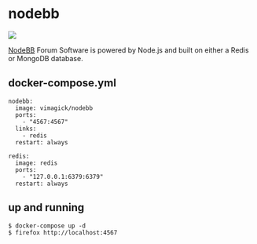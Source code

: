 nodebb
======

![](https://badge.imagelayers.io/vimagick/nodebb:latest.svg)

[NodeBB][1] Forum Software is powered by Node.js and built on either a Redis or MongoDB database.

## docker-compose.yml

```
nodebb:
  image: vimagick/nodebb
  ports:
    - "4567:4567"
  links:
    - redis
  restart: always

redis:
  image: redis
  ports:
    - "127.0.0.1:6379:6379"
  restart: always
```

## up and running

```
$ docker-compose up -d
$ firefox http://localhost:4567
```

[1]: https://nodebb.org/
